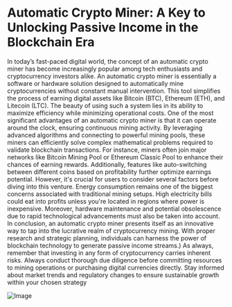 # Automatic Crypto Miner: A Key to Unlocking Passive Income in the Blockchain Era
In today’s fast-paced digital world, the concept of an automatic crypto miner has become increasingly popular among tech enthusiasts and cryptocurrency investors alike. An automatic crypto miner is essentially a software or hardware solution designed to automatically mine cryptocurrencies without constant manual intervention. This tool simplifies the process of earning digital assets like Bitcoin (BTC), Ethereum (ETH), and Litecoin (LTC). The beauty of using such a system lies in its ability to maximize efficiency while minimizing operational costs.
One of the most significant advantages of an automatic crypto miner is that it can operate around the clock, ensuring continuous mining activity. By leveraging advanced algorithms and connecting to powerful mining pools, these miners can efficiently solve complex mathematical problems required to validate blockchain transactions. For instance, miners often join major networks like Bitcoin Mining Pool or Ethereum Classic Pool to enhance their chances of earning rewards. Additionally, features like auto-switching between different coins based on profitability further optimize earnings potential.
However, it's crucial for users to consider several factors before diving into this venture. Energy consumption remains one of the biggest concerns associated with traditional mining setups. High electricity bills could eat into profits unless you're located in regions where power is inexpensive. Moreover, hardware maintenance and potential obsolescence due to rapid technological advancements must also be taken into account.
In conclusion, an automatic crypto miner presents itself as an innovative way to tap into the lucrative realm of cryptocurrency mining. With proper research and strategic planning, individuals can harness the power of blockchain technology to generate passive income streams.)
As always, remember that investing in any form of cryptocurrency carries inherent risks. Always conduct thorough due diligence before committing resources to mining operations or purchasing digital currencies directly. Stay informed about market trends and regulatory changes to ensure sustainable growth within your chosen strategy


![Image](https://github.com/user-attachments/assets/d7419ec9-dc67-403f-bf28-8faea5f1f74f)